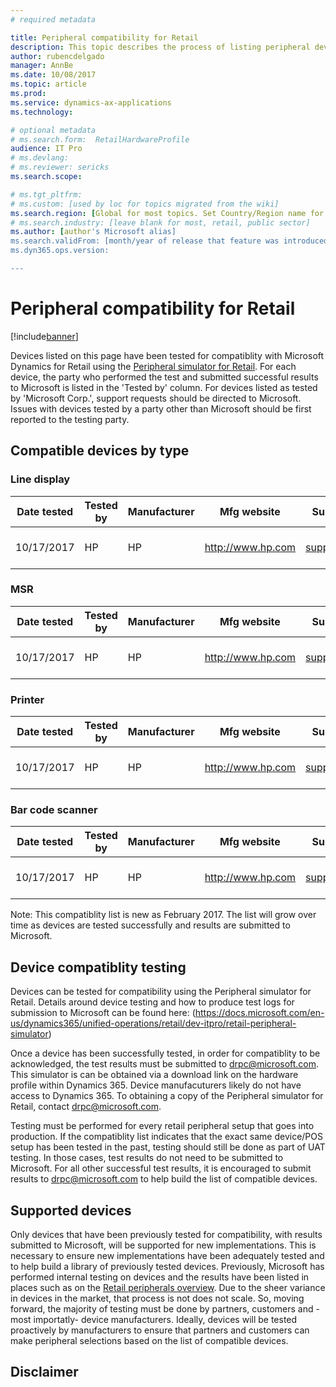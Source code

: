 ```yaml
---
# required metadata

title: Peripheral compatibility for Retail  
description: This topic describes the process of listing peripheral devices as 'compatible' with Microsoft Dynamics 365 for Retail. Whether a device has been previously tested for compatibility or not, devices should always be tested with the customer's specific environment to ensure compatibility. 
author: rubencdelgado
manager: AnnBe
ms.date: 10/08/2017
ms.topic: article
ms.prod: 
ms.service: dynamics-ax-applications
ms.technology: 

# optional metadata
# ms.search.form:  RetailHardwareProfile
audience: IT Pro
# ms.devlang: 
# ms.reviewer: sericks
ms.search.scope: 

# ms.tgt_pltfrm: 
# ms.custom: [used by loc for topics migrated from the wiki]
ms.search.region: [Global for most topics. Set Country/Region name for localizations]
# ms.search.industry: [leave blank for most, retail, public sector]
ms.author: [author's Microsoft alias]
ms.search.validFrom: [month/year of release that feature was introduced in, in format yyyy-mm-dd]
ms.dyn365.ops.version: 

---
```


# Peripheral compatibility for Retail

[!include[banner](../includes/banner.md)]

Devices listed on this page have been tested for compatiblity with Microsoft Dynamics for Retail using the [Peripheral simulator for Retail](https://docs.microsoft.com/en-us/dynamics365/unified-operations/retail/dev-itpro/retail-peripheral-simulator). For each device, the party who performed the test and submitted successful results to Microsoft is listed in the 'Tested by' column. For devices listed as tested by 'Microsoft Corp.', support requests should be directed to Microsoft. Issues with devices tested by a party other than Microsoft should be first reported to the testing party. 

## Compatible devices by type

### Line display
| Date tested  | Tested by  | Manufacturer  | Mfg website  | Support email  | Support telephone  | Driver version | Driver name | Driver version | Firmware version | Driver type | Connection | Driver download link |
|---|---|---|---|---|---|---|---|---|---|---|---|---|
| 10/17/2017 | HP  | HP  | http://www.hp.com  |   support@hp.com  | 1-713-200-8378  | HPTD620Display  | HPTD620Display  | 6.6.5.6  | 1.02.11  | OPOS  | USB  | http://www.hp.com  |

### MSR
| Date tested  | Tested by  | Manufacturer  | Mfg website  | Support email  | Support telephone  |  Driver version | Driver name | Driver version | Firmware version | Driver type | Connection | Driver download link |
|---|---|---|---|---|---|---|---|---|---|---|---|---|
| 10/17/2017 | HP  | HP  | http://www.hp.com  |   support@hp.com  | 1-713-200-8378  | HPSinglenoSRDMSR  | HPSinglenoSRDMSR  | 3.29  | 5.37  | OPOS  | USB  | http://www.hp.com  |

### Printer
| Date tested  | Tested by  | Manufacturer  | Mfg website  | Support email  | Support telephone  | Driver version | Driver name | Driver version | Firmware version | Driver type | Connection | Driver download link |
|---|---|---|---|---|---|---|---|---|---|---|---|---|
| 10/17/2017 | HP  | HP  | http://www.hp.com  |   support@hp.com  | 1-713-200-8378  | H300  | H300  | 1.14.1.19  | 1.61B  | OPOS  | USB  | http://www.hp.com  |


### Bar code scanner
| Date tested  | Tested by  | Manufacturer  | Mfg website  | Support email  | Support telephone  | Driver version | Driver name | Driver version | Firmware version | Driver type | Connection | Driver download link |
|---|---|---|---|---|---|---|---|---|---|---|---|---|
| 10/17/2017 | HP  | HP  | http://www.hp.com  |   support@hp.com  | 1-713-200-8378  | N3680-HP  | N3680-HP  | 1.14.0.5  | DX000010BAA  | OPOS  | USB  | http://www.hp.com  |


Note: This compatiblity list is new as February 2017. The list will grow over time as devices are tested successfully and results are submitted to Microsoft. 

## Device compatiblity testing

Devices can be tested for compatibility using the Peripheral simulator for Retail. Details around device testing and how to produce test logs for submission to Microsoft can be found here: (https://docs.microsoft.com/en-us/dynamics365/unified-operations/retail/dev-itpro/retail-peripheral-simulator)

Once a device has been successfully tested, in order for compatiblity to be acknowledged, the test results must be submitted to drpc@microsoft.com. This simulator is can be obtained via a download link on the hardware profile within Dynamics 365. Device manufacuturers likely do not have access to Dynamics 365. To obtaining a copy of the Peripheral simulator for Retail, contact drpc@microsoft.com. 

Testing must be performed for every retail peripheral setup that goes into production. If the compatiblity list indicates that the exact same device/POS setup has been tested in the past, testing should still be done as part of UAT testing. In those cases, test results do not need to be submitted to Microsoft. For all other successful test results, it is encouraged to submit results to drpc@microsoft.com to help build the list of compatible devices. 

## Supported devices

Only devices that have been previously tested for compatibility, with results submitted to Microsoft, will be supported for new implementations. This is necessary to ensure new implementations have been adequately tested and to help build a library of previously tested devices. Previously, Microsoft has performed internal testing on devices and the results have been listed in places such as on the [Retail peripherals overview](https://docs.microsoft.com/en-us/dynamics365/unified-operations/retail/retail-peripherals-overview). Due to the sheer variance in devices in the market, that process is not does not scale. So, moving forward, the majority of testing must be done by partners, customers and -most importatly- device manufacturers. Ideally, devices will be tested proactively by manufacturers to ensure that partners and customers can make peripheral selections based on the list of compatible devices. 

## Disclaimer


